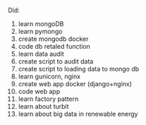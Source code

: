 Did:
1. learn mongoDB
2. learn pymongo
3. create mongodb docker
4. code db retaled function
5. learn data audit
6. create script to audit data
7. create script to loading data to mongo db
8. learn gunicorn, nginx
9. create web app docker (django+nginx)
10. code web app
11. learn factory pattern
12. learn about turbit
13. learn about big data in renewable energy